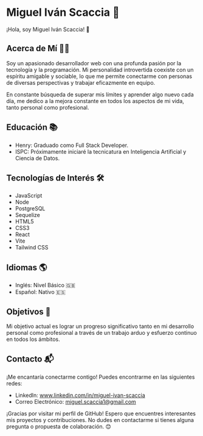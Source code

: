 # Miguel Iván Scaccia 🚀

¡Hola, soy Miguel Iván Scaccia! 👋

## Acerca de Mí 🧑‍💻

Soy un apasionado desarrollador web con una profunda pasión por la tecnología y la programación. Mi personalidad introvertida coexiste con un espíritu amigable y sociable, lo que me permite conectarme con personas de diversas perspectivas y trabajar eficazmente en equipo.

En constante búsqueda de superar mis límites y aprender algo nuevo cada día, me dedico a la mejora constante en todos los aspectos de mi vida, tanto personal como profesional.

## Educación 📚

- Henry: Graduado como Full Stack Developer.
- ISPC: Próximamente iniciaré la tecnicatura en Inteligencia Artificial y Ciencia de Datos.

## Tecnologías de Interés 🛠️

- JavaScript
- Node
- PostgreSQL
- Sequelize
- HTML5
- CSS3
- React
- Vite
- Tailwind CSS

## Idiomas 🌎

- Inglés: Nivel Básico 🇬🇧
- Español: Nativo 🇪🇸

## Objetivos 🎯

Mi objetivo actual es lograr un progreso significativo tanto en mi desarrollo personal como profesional a través de un trabajo arduo y esfuerzo continuo en todos los ámbitos.

## Contacto 📬

¡Me encantaría conectarme contigo! Puedes encontrarme en las siguientes redes:

- LinkedIn: www.linkedin.com/in/miguel-ivan-scaccia
- Correo Electrónico: miguel.scaccia1@gmail.com

¡Gracias por visitar mi perfil de GitHub! Espero que encuentres interesantes mis proyectos y contribuciones. No dudes en contactarme si tienes alguna pregunta o propuesta de colaboración. 😊

